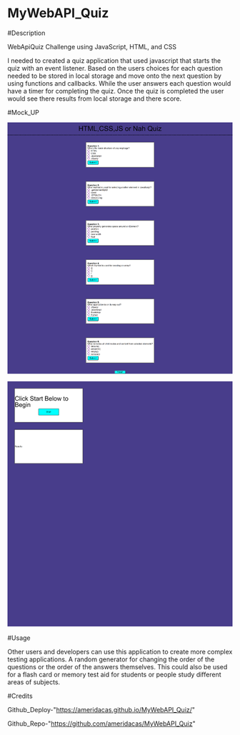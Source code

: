 # MyWebAPI_Quiz

#Description

WebApiQuiz Challenge using JavaScript, HTML, and CSS

I needed to created a quiz application that used javascript that starts the quiz with an event listener. Based on the users choices for each question needed to be stored in local storage and move onto the next question by using functions and callbacks. While the user answers each question would have a timer for completing the quiz. Once the quiz is completed the user would see there results from local storage and there score. 

#Mock_UP

![alt MyWebAPI_Quiz](./assets/images/MyWebAPI_Quiz.png)

![alt MyWebAPIQuiz2](./assets/images/MyWebAPIQuiz2.png)

#Usage

Other users and developers can use this application to create more complex testing applications. A random generator for changing the order of the questions or the order of the answers themselves. This could also be used for a flash card or memory test aid for students or people study different areas of subjects.

#Credits

Github_Deploy-"https://ameridacas.github.io/MyWebAPI_Quiz/"

Github_Repo-"https://github.com/ameridacas/MyWebAPI_Quiz"